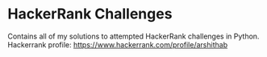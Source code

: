 # HackerRank Challenges

Contains all of my solutions to attempted HackerRank challenges in Python. Hackerrank profile: https://www.hackerrank.com/profile/arshithab

